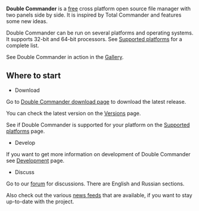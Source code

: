 **Double Commander** is a [free](https://www.gnu.org/philosophy/free-sw.html) cross platform open source file manager with two panels side by side. It is inspired by Total Commander and features some new ideas. 

Double Commander can be run on several platforms and operating systems.
It supports 32-bit and 64-bit processors. See [Supported platforms](https://github.com/doublecmd/doublecmd/wiki/Supported-platforms)
for a complete list.

See Double Commander in action in the [Gallery](https://doublecmd.sourceforge.io/gallery).

## Where to start

-   Download

  
Go to [Double Commander download page](https://sourceforge.net/p/doublecmd/wiki/Download) to download the latest release.

<!-- -->

  
You can check the latest version on the [Versions](https://github.com/doublecmd/doublecmd/wiki/Versions) page.

See if Double Commander is supported for your platform on the [Supported
platforms](https://github.com/doublecmd/doublecmd/wiki/Supported-platforms) page.

-   Develop

  
If you want to get more information on development of Double Commander
see [Development](https://github.com/doublecmd/doublecmd/wiki/Development) page.

-   Discuss

  
Go to our [forum](https://doublecmd.sourceforge.io/forum) for discussions. There are English and Russian
sections.

Also check out the various [news feeds](https://github.com/doublecmd/doublecmd/wiki/News-feeds) that are available, if you
want to stay up-to-date with the project.
